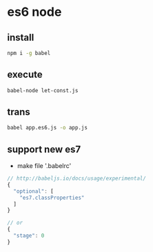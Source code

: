 # es6 node

## install
```bash
npm i -g babel
```

## execute
```bash
babel-node let-const.js
```

## trans
```bash
babel app.es6.js -o app.js
```

## support new es7
* make file '.babelrc'
```js
// http://babeljs.io/docs/usage/experimental/
{
  "optional": [
    "es7.classProperties"
  ]
}

// or
{
  "stage": 0
}
```
